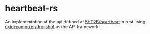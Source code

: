 # heartbeat-rs

An implementation of the api defined at [5HT2B/heartbeat](https://github.com/5HT2B/heartbeat) in rust using [oxidecomputer/dropshot](https://github.com/oxidecomputer/dropshot) as the API framework.
